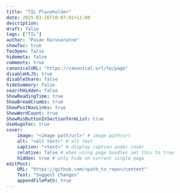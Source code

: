 ```yaml
---
title: "TIL Placeholder"
date: 2025-01-26T10:07:01+11:00
description: 
draft: false
tags: ["TIL"]
author: "Pasan Karunaratne"
showToc: true
TocOpen: false
hidemeta: false
comments: true
canonicalURL: "https://canonical.url/to/page"
disableHLJS: true
disableShare: false
hideSummary: false
searchHidden: false
ShowReadingTime: true
ShowBreadCrumbs: true
ShowPostNavLinks: true
ShowWordCount: true
ShowRssButtonInSectionTermList: true
UseHugoToc: true
cover:
    image: "<image path/url>" # image path/url
    alt: "<alt text>" # alt text
    caption: "<text>" # display caption under cover
    relative: false # when using page bundles set this to true
    hidden: true # only hide on current single page
editPost:
    URL: "https://github.com/<path_to_repo>/content"
    Text: "Suggest Changes"
    appendFilePath: true
---
```

